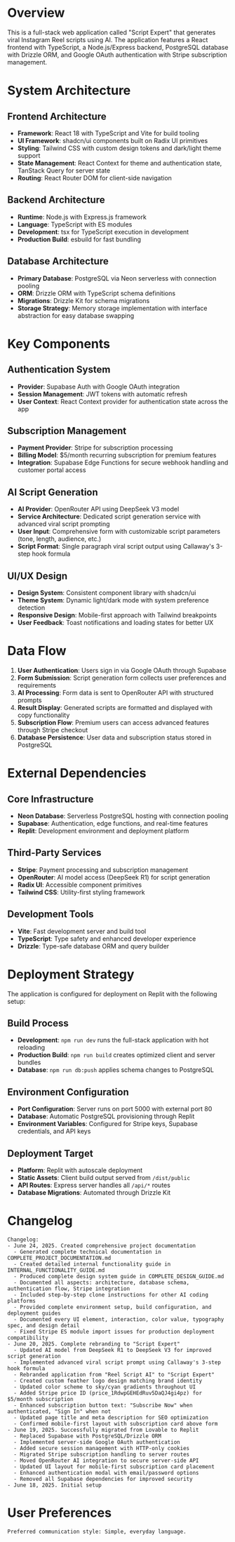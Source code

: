 # Overview

This is a full-stack web application called "Script Expert" that generates viral Instagram Reel scripts using AI. The application features a React frontend with TypeScript, a Node.js/Express backend, PostgreSQL database with Drizzle ORM, and Google OAuth authentication with Stripe subscription management.

# System Architecture

## Frontend Architecture
- **Framework**: React 18 with TypeScript and Vite for build tooling
- **UI Framework**: shadcn/ui components built on Radix UI primitives
- **Styling**: Tailwind CSS with custom design tokens and dark/light theme support
- **State Management**: React Context for theme and authentication state, TanStack Query for server state
- **Routing**: React Router DOM for client-side navigation

## Backend Architecture
- **Runtime**: Node.js with Express.js framework
- **Language**: TypeScript with ES modules
- **Development**: tsx for TypeScript execution in development
- **Production Build**: esbuild for fast bundling

## Database Architecture
- **Primary Database**: PostgreSQL via Neon serverless with connection pooling
- **ORM**: Drizzle ORM with TypeScript schema definitions
- **Migrations**: Drizzle Kit for schema migrations
- **Storage Strategy**: Memory storage implementation with interface abstraction for easy database swapping

# Key Components

## Authentication System
- **Provider**: Supabase Auth with Google OAuth integration  
- **Session Management**: JWT tokens with automatic refresh
- **User Context**: React Context provider for authentication state across the app

## Subscription Management
- **Payment Provider**: Stripe for subscription processing
- **Billing Model**: $5/month recurring subscription for premium features
- **Integration**: Supabase Edge Functions for secure webhook handling and customer portal access

## AI Script Generation
- **AI Provider**: OpenRouter API using DeepSeek V3 model
- **Service Architecture**: Dedicated script generation service with advanced viral script prompting
- **User Input**: Comprehensive form with customizable script parameters (tone, length, audience, etc.)
- **Script Format**: Single paragraph viral script output using Callaway's 3-step hook formula

## UI/UX Design
- **Design System**: Consistent component library with shadcn/ui
- **Theme System**: Dynamic light/dark mode with system preference detection
- **Responsive Design**: Mobile-first approach with Tailwind breakpoints
- **User Feedback**: Toast notifications and loading states for better UX

# Data Flow

1. **User Authentication**: Users sign in via Google OAuth through Supabase
2. **Form Submission**: Script generation form collects user preferences and requirements
3. **AI Processing**: Form data is sent to OpenRouter API with structured prompts
4. **Result Display**: Generated scripts are formatted and displayed with copy functionality
5. **Subscription Flow**: Premium users can access advanced features through Stripe checkout
6. **Database Persistence**: User data and subscription status stored in PostgreSQL

# External Dependencies

## Core Infrastructure
- **Neon Database**: Serverless PostgreSQL hosting with connection pooling
- **Supabase**: Authentication, edge functions, and real-time features
- **Replit**: Development environment and deployment platform

## Third-Party Services  
- **Stripe**: Payment processing and subscription management
- **OpenRouter**: AI model access (DeepSeek R1) for script generation
- **Radix UI**: Accessible component primitives
- **Tailwind CSS**: Utility-first styling framework

## Development Tools
- **Vite**: Fast development server and build tool
- **TypeScript**: Type safety and enhanced developer experience
- **Drizzle**: Type-safe database ORM and query builder

# Deployment Strategy

The application is configured for deployment on Replit with the following setup:

## Build Process
- **Development**: `npm run dev` runs the full-stack application with hot reloading
- **Production Build**: `npm run build` creates optimized client and server bundles
- **Database**: `npm run db:push` applies schema changes to PostgreSQL

## Environment Configuration
- **Port Configuration**: Server runs on port 5000 with external port 80
- **Database**: Automatic PostgreSQL provisioning through Replit
- **Environment Variables**: Configured for Stripe keys, Supabase credentials, and API keys

## Deployment Target
- **Platform**: Replit with autoscale deployment
- **Static Assets**: Client build output served from `/dist/public`
- **API Routes**: Express server handles all `/api/*` routes
- **Database Migrations**: Automated through Drizzle Kit

# Changelog

```
Changelog:
- June 24, 2025. Created comprehensive project documentation
  - Generated complete technical documentation in COMPLETE_PROJECT_DOCUMENTATION.md
  - Created detailed internal functionality guide in INTERNAL_FUNCTIONALITY_GUIDE.md
  - Produced complete design system guide in COMPLETE_DESIGN_GUIDE.md
  - Documented all aspects: architecture, database schema, authentication flow, Stripe integration
  - Included step-by-step clone instructions for other AI coding platforms
  - Provided complete environment setup, build configuration, and deployment guides
  - Documented every UI element, interaction, color value, typography spec, and design detail
  - Fixed Stripe ES module import issues for production deployment compatibility
- June 20, 2025. Complete rebranding to "Script Expert"
  - Updated AI model from DeepSeek R1 to DeepSeek V3 for improved script generation
  - Implemented advanced viral script prompt using Callaway's 3-step hook formula
  - Rebranded application from "Reel Script AI" to "Script Expert"
  - Created custom feather logo design matching brand identity
  - Updated color scheme to sky/cyan gradients throughout UI
  - Added Stripe price ID (price_1RdwpGEHEdRuv5DaQJ4gi4pz) for $5/month subscription
  - Enhanced subscription button text: "Subscribe Now" when authenticated, "Sign In" when not
  - Updated page title and meta description for SEO optimization
  - Confirmed mobile-first layout with subscription card above form
- June 19, 2025. Successfully migrated from Lovable to Replit
  - Replaced Supabase with PostgreSQL/Drizzle ORM
  - Implemented server-side Google OAuth authentication
  - Added secure session management with HTTP-only cookies
  - Migrated Stripe subscription handling to server routes
  - Moved OpenRouter AI integration to secure server-side API
  - Updated UI layout for mobile-first subscription card placement
  - Enhanced authentication modal with email/password options
  - Removed all Supabase dependencies for improved security
- June 18, 2025. Initial setup
```

# User Preferences

```
Preferred communication style: Simple, everyday language.
```